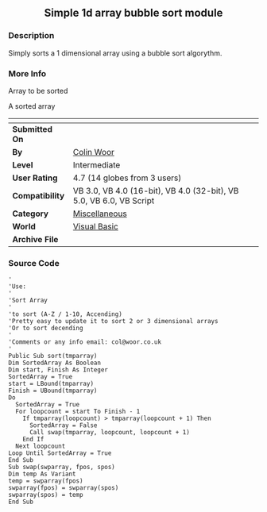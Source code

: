 ﻿<div align="center">

## Simple 1d array bubble sort module


</div>

### Description

Simply sorts a 1 dimensional array using a bubble sort algorythm.
 
### More Info
 
Array to be sorted

A sorted array


<span>             |<span>
---                |---
**Submitted On**   |
**By**             |[Colin Woor](https://github.com/Planet-Source-Code/PSCIndex/blob/master/ByAuthor/colin-woor.md)
**Level**          |Intermediate
**User Rating**    |4.7 (14 globes from 3 users)
**Compatibility**  |VB 3\.0, VB 4\.0 \(16\-bit\), VB 4\.0 \(32\-bit\), VB 5\.0, VB 6\.0, VB Script
**Category**       |[Miscellaneous](https://github.com/Planet-Source-Code/PSCIndex/blob/master/ByCategory/miscellaneous__1-1.md)
**World**          |[Visual Basic](https://github.com/Planet-Source-Code/PSCIndex/blob/master/ByWorld/visual-basic.md)
**Archive File**   |[](https://github.com/Planet-Source-Code/colin-woor-simple-1d-array-bubble-sort-module__1-5799/archive/master.zip)





### Source Code

```
'
'Use:
'
'Sort Array
'
'to sort (A-Z / 1-10, Accending)
'Pretty easy to update it to sort 2 or 3 dimensional arrays
'Or to sort decending
'
'Comments or any info email: col@woor.co.uk
'
Public Sub sort(tmparray)
Dim SortedArray As Boolean
Dim start, Finish As Integer
SortedArray = True
start = LBound(tmparray)
Finish = UBound(tmparray)
Do
  SortedArray = True
  For loopcount = start To Finish - 1
    If tmparray(loopcount) > tmparray(loopcount + 1) Then
      SortedArray = False
      Call swap(tmparray, loopcount, loopcount + 1)
    End If
  Next loopcount
Loop Until SortedArray = True
End Sub
Sub swap(swparray, fpos, spos)
Dim temp As Variant
temp = swparray(fpos)
swparray(fpos) = swparray(spos)
swparray(spos) = temp
End Sub
```

